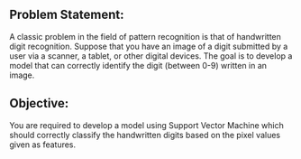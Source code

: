 ## Problem Statement:

A classic problem in the field of pattern recognition is that of handwritten digit recognition. Suppose that you have an image of a digit submitted by a user via a scanner, a tablet, or other digital devices. The goal is to develop a model that can correctly identify the digit (between 0-9) written in an image. 
 
## Objective:

You are required to develop a model using Support Vector Machine which should correctly classify the handwritten digits based on the pixel values given as features.
 
